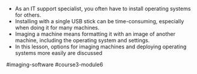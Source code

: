 -   As an IT support specialist, you often have to install operating systems for others.
-   Installing with a single USB stick can be time-consuming, especially when doing it for many machines.
-   Imaging a machine means formatting it with an image of another machine, including the operating system and settings.
-   In this lesson, options for imaging machines and deploying operating systems more easily are discussed

#imaging-software #course3-module6 